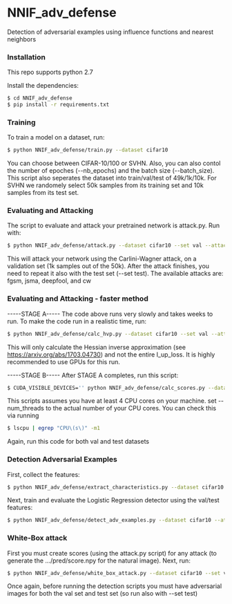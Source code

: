 # NNIF_adv_defense
Detection of adversarial examples using influence functions and nearest neighbors

### Installation
This repo supports python 2.7

Install the dependencies:

```sh
$ cd NNIF_adv_defense
$ pip install -r requirements.txt
```

### Training

To train a model on a dataset, run:
```sh
$ python NNIF_adv_defense/train.py --dataset cifar10
```
You can choose between CIFAR-10/100 or SVHN. Also, you can also contol the number of epoches (--nb_epochs) and the batch size (--batch_size).
This script also seperates the dataset into train/val/test of 49k/1k/10k. For SVHN we randomely select 50k samples from its training set and 10k samples from its test set.

### Evaluating and Attacking
The script to evaluate and attack your pretrained network is attack.py. Run with:
```sh
$ python NNIF_adv_defense/attack.py --dataset cifar10 --set val --attack cw
```
This will attack your network using the Carlini-Wagner attack, on a validation set (1k samples out of the 50k). After the attack finishes, you need to repeat it also with the test set (--set test).
The available attacks are: fgsm, jsma, deepfool, and cw

### Evaluating and Attacking - faster method
-----STAGE A-----
The code above runs very slowly and takes weeks to run. To make the code run in a realistic time, run:
```sh
$ python NNIF_adv_defense/calc_hvp.py --dataset cifar10 --set val --attack cw
```
This will only calculate the Hessian inverse approximation (see https://arxiv.org/abs/1703.04730) and not the entire I_up_loss. It is highly recommended to use GPUs for this run.

-----STAGE B-----
After STAGE A completes, run this script:
```sh
$ CUDA_VISIBLE_DEVICES='' python NNIF_adv_defense/calc_scores.py --dataset cifar10 --set val --attack cw --num_threads 4
```
This scripts assumes you have at least 4 CPU cores on your machine. set --num_threads to the actual number of your CPU cores. You can check this via running
```sh
$ lscpu | egrep "CPU\(s\)" -m1
```
Again, run this code for both val and test datasets

### Detection Adversarial Examples
First, collect the features:
```sh
$ python NNIF_adv_defense/extract_characteristics.py --dataset cifar10 --attack cw --characteristics nnif --max_indices 50
```

Next, train and evaluate the Logistic Regression detector using the val/test features:
```sh
$ python NNIF_adv_defense/detect_adv_examples.py --dataset cifar10 --attack cw --characteristics nnif --max_indices 50
```

### White-Box attack
First you must create scores (using the attack.py script) for any attack (to generate the .../pred/score.npy for the natural image). Next, run:
```sh
$ python NNIF_adv_defense/white_box_attack.py --dataset cifar10 --set val
```
Once again, before running the detection scripts you must have adversarial images for both the val set and test set (so run also with --set test)
